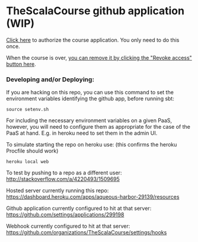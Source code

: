# TheScalaCourse github application (WIP)

[Click here](https://github.com/login/oauth/authorize?scope=user:email&client_id=9eb853c68e2e3a7e7cd2) to authorize the course application. You only need to do this once.

When the course is over, [you can remove it by clicking the "Revoke access" button here](https://github.com/settings/connections/applications/9eb853c68e2e3a7e7cd2).

### Developing and/or Deploying:

If you are hacking on this repo, you can use this command to set the environment variables identifying the github app, before running sbt:
```
source setenv.sh
```

For including the necessary environment variables on a given PaaS, however, you will need to configure them as appropriate for the case of the PaaS at hand. E.g. in heroku need to set them in the admin UI.

To simulate starting the repo on heroku use: (this confirms the heroku Procfile should work)  
```
heroku local web
```

To test by pushing to a repo as a different user:  
http://stackoverflow.com/a/4220493/1509695

Hosted server currently running this repo:  
https://dashboard.heroku.com/apps/aqueous-harbor-29139/resources

Github application currently configured to hit at that server:   
https://github.com/settings/applications/299198

Webhook currently configured to hit at that server:  
https://github.com/organizations/TheScalaCourse/settings/hooks
